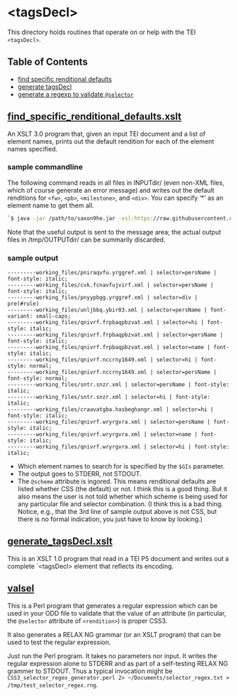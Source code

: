 
# &lt;tagsDecl>

This directory holds routines that operate on or help with the TEI `<tagsDecl>`.

## Table of Contents
* [find specific renditional defaults](#find_specific_renditional_defaults.xslt)
* [generate tagsDecl](#generateTagsdecl.xslt)
* [generate a regexp to validate `@selector`](#valsel)

## [find_specific_renditional_defaults.xslt](./find_specific_renditional_defaults.xslt)

An XSLT 3.0 program that, given an input TEI document and a list of element names, prints out the default rendition
for each of the element names specified.

### sample commandline

The following command reads in all files in INPUTdir/ (even non-XML files, which of course generate an error message)
and writes out the default renditions for `<fw>`, `<pb>`, `<milestone>`, and `<div>`. You can specify ‘*’ as an element name to get them all.
```bash
`$ java -jar /path/to/saxon9he.jar -xsl:https://raw.githubusercontent.com/NEU-DSG/wwp-public-code-share/master/tagsDecl/find_specific_renditional_defaults.xslt -s:INPUTdir/ -o:/tmp/OUTPUTdir/ '?GIs=("fw","pb","milestone","div")'`
```
Note that the useful output is sent to the message area; the actual output files in /tmp/OUTPUTdir/ can be summarily discarded.

### sample output

```
---------working_files/pniraqvfu.yrggref.xml | selector=persName | font-style: italic; 
---------working_files/cvk.fcnavfujvirf.xml | selector=persName | font-style: italic; 
---------working_files/pnyypbgg.yrggref.xml | selector=div | pre(#rule) 
---------working_files/unljbbq.ybir03.xml | selector=persName | font-variant: small-caps; 
---------working_files/qnivrf.frpbaqpbzvat.xml | selector=hi | font-style: italic; 
---------working_files/qnivrf.frpbaqpbzvat.xml | selector=persName | font-style: italic; 
---------working_files/qnivrf.frpbaqpbzvat.xml | selector=name | font-style: italic; 
---------working_files/qnivrf.nccrny1649.xml | selector=hi | font-style: normal; 
---------working_files/qnivrf.nccrny1649.xml | selector=persName | font-style: normal; 
---------working_files/sntr.snzr.xml | selector=persName | font-style: italic; 
---------working_files/sntr.snzr.xml | selector=hi | font-style: italic; 
---------working_files/craavatgba.hasbeghangr.xml | selector=hi | font-style: italic; 
---------working_files/qnivrf.wryrgvra.xml | selector=persName | font-style: italic; 
---------working_files/qnivrf.wryrgvra.xml | selector=name | font-style: italic; 
---------working_files/qnivrf.wryrgvra.xml | selector=hi | font-style: italic; 
```
* Which element names to search for is specified by the `$GIs` parameter.
* The output goes to STDERR, not STDOUT.
* The `@scheme` attribute is ingored. This means renditional defaults are listed whether CSS (the default) or not. I think this is a good thing. But it also means the user is not told whether which scheme is being used for any particular file and selector combination. (I think this is a bad thing. Notice, e.g., that the 3rd line of sample output above is not CSS, but there is no formal indication, you just have to know by looking.)

## [generate_tagsDecl.xslt](./generate_tagsDecl.xslt)

This is an XSLT 1.0 program that read in a TEI P5 document and writes out a complete `&lt;tagsDecl> element that reflects its encoding.

## [valsel](./CSS3_selector_regex_generator.perl)

This is a Perl program that generates a regular expression which can be used in your ODD file to validate that the value of an attribute (in particular, the `@selector` attribute of `<rendition>`) is proper CSS3.

It also generates a RELAX NG grammar (or an XSLT program) that can be used to test the regular expression.

Just run the Perl program. It takes no parameters nor input. It writes the regular expression alone to STDERR and as part of a self-testing RELAX NG grammer to STDOUT. Thus a typical invocation might be `CSS3_selector_regex_generator.perl 2> ~/Documents/selector_regex.txt > /tmp/test_selector_regex.rng`.
